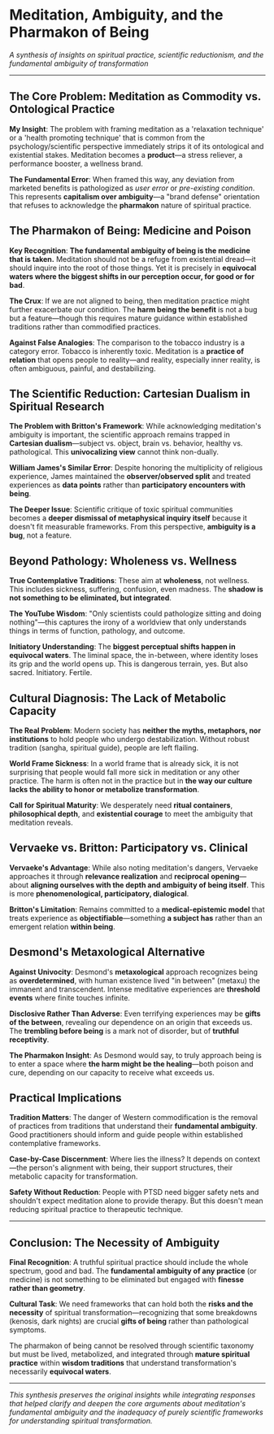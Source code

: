 # Meditation, Ambiguity, and the Pharmakon of Being

*A synthesis of insights on spiritual practice, scientific reductionism, and the fundamental ambiguity of transformation*

---

## The Core Problem: Meditation as Commodity vs. Ontological Practice

**My Insight**: The problem with framing meditation as a 'relaxation technique' or a 'health promoting technique' that is common from the psychology/scientific perspective immediately strips it of its ontological and existential stakes. Meditation becomes a **product**—a stress reliever, a performance booster, a wellness brand.

**The Fundamental Error**: When framed this way, any deviation from marketed benefits is pathologized as *user error* or *pre-existing condition*. This represents **capitalism over ambiguity**—a "brand defense" orientation that refuses to acknowledge the **pharmakon** nature of spiritual practice.

## The Pharmakon of Being: Medicine and Poison

**Key Recognition**: **The fundamental ambiguity of being is the medicine that is taken.** Meditation should not be a refuge from existential dread—it should inquire into the root of those things. Yet it is precisely in **equivocal waters where the biggest shifts in our perception occur, for good or for bad**.

**The Crux**: If we are not aligned to being, then meditation practice might further exacerbate our condition. The **harm being the benefit** is not a bug but a feature—though this requires mature guidance within established traditions rather than commodified practices.

**Against False Analogies**: The comparison to the tobacco industry is a category error. Tobacco is inherently toxic. Meditation is a **practice of relation** that opens people to reality—and reality, especially inner reality, is often ambiguous, painful, and destabilizing.

## The Scientific Reduction: Cartesian Dualism in Spiritual Research

**The Problem with Britton's Framework**: While acknowledging meditation's ambiguity is important, the scientific approach remains trapped in **Cartesian dualism**—subject vs. object, brain vs. behavior, healthy vs. pathological. This **univocalizing view** cannot think non-dually.

**William James's Similar Error**: Despite honoring the multiplicity of religious experience, James maintained the **observer/observed split** and treated experiences as **data points** rather than **participatory encounters with being**.

**The Deeper Issue**: Scientific critique of toxic spiritual communities becomes a **deeper dismissal of metaphysical inquiry itself** because it doesn't fit measurable frameworks. From this perspective, **ambiguity is a bug**, not a feature.

## Beyond Pathology: Wholeness vs. Wellness

**True Contemplative Traditions**: These aim at **wholeness**, not wellness. This includes sickness, suffering, confusion, even madness. The **shadow is not something to be eliminated, but integrated**.

**The YouTube Wisdom**: "Only scientists could pathologize sitting and doing nothing"—this captures the irony of a worldview that only understands things in terms of function, pathology, and outcome.

**Initiatory Understanding**: The **biggest perceptual shifts happen in equivocal waters**. The liminal space, the in-between, where identity loses its grip and the world opens up. This is dangerous terrain, yes. But also sacred. Initiatory. Fertile.

## Cultural Diagnosis: The Lack of Metabolic Capacity

**The Real Problem**: Modern society has **neither the myths, metaphors, nor institutions** to hold people who undergo destabilization. Without robust tradition (sangha, spiritual guide), people are left flailing.

**World Frame Sickness**: In a world frame that is already sick, it is not surprising that people would fall more sick in meditation or any other practice. The harm is often not in the practice but in **the way our culture lacks the ability to honor or metabolize transformation**.

**Call for Spiritual Maturity**: We desperately need **ritual containers**, **philosophical depth**, and **existential courage** to meet the ambiguity that meditation reveals.

## Vervaeke vs. Britton: Participatory vs. Clinical

**Vervaeke's Advantage**: While also noting meditation's dangers, Vervaeke approaches it through **relevance realization** and **reciprocal opening**—about **aligning ourselves with the depth and ambiguity of being itself**. This is more **phenomenological, participatory, dialogical**.

**Britton's Limitation**: Remains committed to a **medical-epistemic model** that treats experience as **objectifiable**—something **a subject has** rather than an emergent relation **within being**.

## Desmond's Metaxological Alternative

**Against Univocity**: Desmond's **metaxological** approach recognizes being as **overdetermined**, with human existence lived "in between" (metaxu) the immanent and transcendent. Intense meditative experiences are **threshold events** where finite touches infinite.

**Disclosive Rather Than Adverse**: Even terrifying experiences may be **gifts of the between**, revealing our dependence on an origin that exceeds us. The **trembling before being** is a mark not of disorder, but of **truthful receptivity**.

**The Pharmakon Insight**: As Desmond would say, to truly approach being is to enter a space where **the harm might be the healing**—both poison and cure, depending on our capacity to receive what exceeds us.

## Practical Implications

**Tradition Matters**: The danger of Western commodification is the removal of practices from traditions that understand their **fundamental ambiguity**. Good practitioners should inform and guide people within established contemplative frameworks.

**Case-by-Case Discernment**: Where lies the illness? It depends on context—the person's alignment with being, their support structures, their metabolic capacity for transformation.

**Safety Without Reduction**: People with PTSD need bigger safety nets and shouldn't expect meditation alone to provide therapy. But this doesn't mean reducing spiritual practice to therapeutic technique.

---

## Conclusion: The Necessity of Ambiguity

**Final Recognition**: A truthful spiritual practice should include the whole spectrum, good and bad. The **fundamental ambiguity of any practice** (or medicine) is not something to be eliminated but engaged with **finesse rather than geometry**.

**Cultural Task**: We need frameworks that can hold both the **risks and the necessity** of spiritual transformation—recognizing that some breakdowns (kenosis, dark nights) are crucial **gifts of being** rather than pathological symptoms.

The pharmakon of being cannot be resolved through scientific taxonomy but must be lived, metabolized, and integrated through **mature spiritual practice** within **wisdom traditions** that understand transformation's necessarily **equivocal waters**.

---

*This synthesis preserves the original insights while integrating responses that helped clarify and deepen the core arguments about meditation's fundamental ambiguity and the inadequacy of purely scientific frameworks for understanding spiritual transformation.*